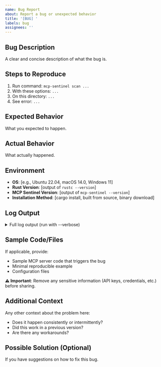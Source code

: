 ```yaml
---
name: Bug Report
about: Report a bug or unexpected behavior
title: '[BUG] '
labels: bug
assignees: ''
---
```


## Bug Description

A clear and concise description of what the bug is.

## Steps to Reproduce

1. Run command: `mcp-sentinel scan ...`
2. With these options: `...`
3. On this directory: `...`
4. See error: `...`

## Expected Behavior

What you expected to happen.

## Actual Behavior

What actually happened.

## Environment

- **OS**: [e.g., Ubuntu 22.04, macOS 14.0, Windows 11]
- **Rust Version**: [output of `rustc --version`]
- **MCP Sentinel Version**: [output of `mcp-sentinel --version`]
- **Installation Method**: [cargo install, built from source, binary download]

## Log Output

<details>
<summary>Full log output (run with --verbose)</summary>

```
Paste log output here
```

</details>

## Sample Code/Files

If applicable, provide:
- Sample MCP server code that triggers the bug
- Minimal reproducible example
- Configuration files

**⚠️ Important**: Remove any sensitive information (API keys, credentials, etc.) before sharing.

## Additional Context

Any other context about the problem here:
- Does it happen consistently or intermittently?
- Did this work in a previous version?
- Are there any workarounds?

## Possible Solution (Optional)

If you have suggestions on how to fix this bug.
